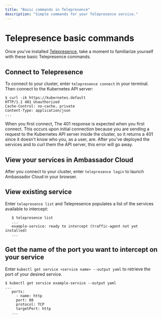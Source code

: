 ```yaml
---
title: "Basic commands in Telepresence"
description: "Simple commands for your Telepresence service."
---
```


# Telepresence basic commands

Once you've installed [Telepresence](./install-and-update-telepresence), take a moment to familiarize yourself with these basic Telepresence commands.

## Connect to Telepresence

To connect to your cluster, enter `telepresence connect` in your terminal. Then  connect to the Kubernetes API server:
   ```console
   $ curl -ik https://kubernetes.default
   HTTP/1.1 401 Unauthorized
   Cache-Control: no-cache, private
   Content-Type: application/json
   ...

   ```
<Alert>
 When you first connect, The 401 response is expected when you first connect. This occurs upon initial connection because you are sending a request to the Kubernetes API server inside the cluster, so it returns a 401 since it doesn't know who you, as a user, are. After you've deployed the services and to curl them the API server, this error will go away.
</Alert>

## View your services in Ambassador Cloud
   
After you connect to your cluster, enter `telepresence login` to launch Ambassador Cloud in your browser.


## View existing service

Enter `telepresence list` and Telepresence populates a list of the services available to intercept:

```console
   $ telepresence list
   ...
   example-service: ready to intercept (traffic-agent not yet installed)
   ...
```

## Get the name of the port you want to intercept on your service

Enter `kubectl get service <service name> --output yaml` to retrieve the port of your desired service.

```console
$ kubectl get service example-service --output yaml
...
   ports:
     - name: http
     port: 80
     protocol: TCP
     targetPort: http
   ...
   ```

